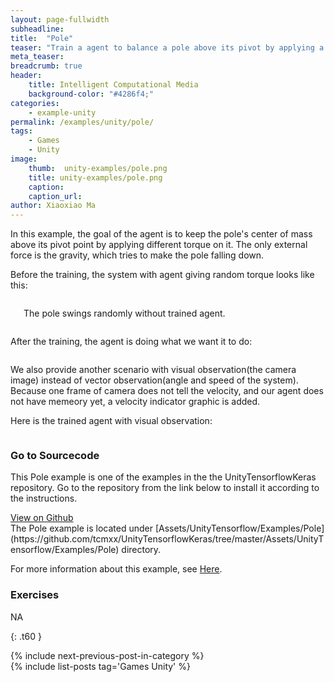 ```yaml
---
layout: page-fullwidth
subheadline: 
title:  "Pole"
teaser: "Train a agent to balance a pole above its pivot by applying a torque, with either visual/vector observation. "
meta_teaser: 
breadcrumb: true
header:
    title: Intelligent Computational Media
    background-color: "#4286f4;"
categories:
    - example-unity
permalink: /examples/unity/pole/
tags:
    - Games
    - Unity
image:
    thumb:  unity-examples/pole.png
    title: unity-examples/pole.png
    caption: 
    caption_url: 
author: Xiaoxiao Ma
---
```


In this example, the goal of the agent is to keep the pole's center of mass above its pivot point by applying different torque on it. The only external force is the gravity, which tries to make the pole falling down.

Before the training, the system with agent giving random torque looks like this:
<div class="row text-center">
	<div class="medium-8 columns t30">
       <img src="{{ site.urlimg }}unity-examples/pole-before-training.gif" alt="">
	   <p>The pole swings randomly without trained agent.</p>
    </div><!-- /.medium-8.columns -->
</div><!-- /.row -->

After the training, the agent is doing what we want it to do:
<div class="row text-center">
	<div class="medium-8 columns t30">
       <img src="{{ site.urlimg }}unity-examples/pole-after-training.gif" alt="">
    </div><!-- /.medium-8.columns -->
</div><!-- /.row -->

We also provide another scenario with visual observation(the camera image) instead of vector observation(angle and speed of the system). Because one frame of camera does not tell the velocity, and our agent does not have memeory yet, a velocity indicator graphic is added.

Here is the trained agent with visual observation:
<div class="row text-center">
	<div class="medium-8 columns t30">
       <img src="{{ site.urlimg }}unity-examples/pole-visual-after-training.gif" alt="">
    </div><!-- /.medium-8.columns -->
</div><!-- /.row -->


### Go to Sourcecode
This Pole example is one of the examples in the the UnityTensorflowKeras repository. Go to the repository from the link below to install it according to the instructions. 
<div class="row">
    <div class="medium-6 columns t10">
	  <a class = "radius button small" target="_blank" href = "https://github.com/tcmxx/UnityTensorflowKeras" >View on Github</a>
    </div>
</div><!-- /.row -->
The Pole example is located under [Assets/UnityTensorflow/Examples/Pole](https://github.com/tcmxx/UnityTensorflowKeras/tree/master/Assets/UnityTensorflow/Examples/Pole) directory.

For more information about this example, see [Here](https://github.com/tcmxx/UnityTensorflowKeras/blob/master/Documents/ExamplesList.md#pole).

### Exercises
NA

{: .t60 }
<div id="bottom" class="row t30">
    <div class="small-12 columns">
       {% include next-previous-post-in-category %}
    </div><!-- /.small-12.columns -->
</div>
{% include list-posts tag='Games Unity' %}

